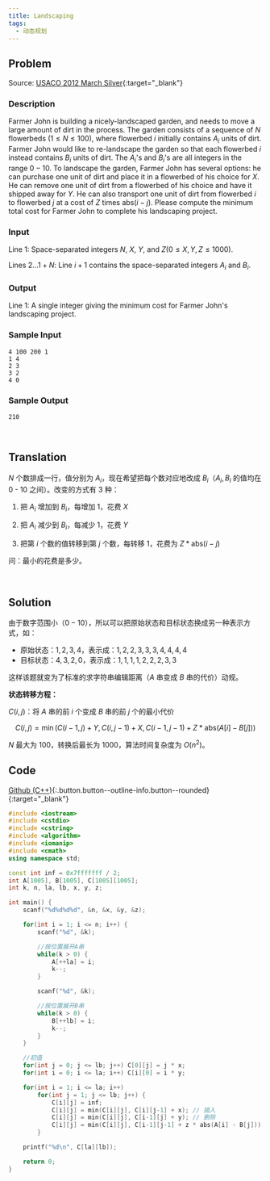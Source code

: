 ```yaml
---
title: Landscaping
tags:
  - 动态规划
---
```



## Problem

Source: [USACO 2012 March Silver](http://www.usaco.org/index.php?page=viewproblem2&cpid=126){:target="_blank"}


### Description

Farmer John is building a nicely-landscaped garden, and needs to move a large amount of dirt in the process. The garden consists of a sequence of $N$ flowerbeds $(1 \leq N \leq 100)$, where flowerbed $i$ initially contains $A_i$ units of dirt.  Farmer John would like to re-landscape the garden so that each flowerbed $i$ instead contains $B_i$ units of dirt.  The $A_i$'s and $B_i$'s are all integers in the range $0 - 10$. To landscape the garden, Farmer John has several options: he can purchase one unit of dirt and place it in a flowerbed of his choice for $X$.  He can remove one unit of dirt from a flowerbed of his choice and have it shipped away for ​$Y$. He can also transport one unit of dirt from flowerbed $i$ to flowerbed $j$ at a cost of $Z$ times $\text{abs}(i-j)$.  Please compute the minimum total cost for Farmer John to complete his landscaping project.


### Input

Line $1$: Space-separated integers $N$, $X$, $Y$, and $Z (0 \leq X, Y, Z \leq 1000)$.

Lines $2 \dots 1+N​$: Line $i+1​$ contains the space-separated integers $A_i​$ and $B_i​$.


### Output

Line $1$: A single integer giving the minimum cost for Farmer John's landscaping project.


### Sample Input

```
4 100 200 1
1 4
2 3
3 2
4 0
```


### Sample Output

```
210
```


&nbsp;

## Translation

$N$ 个数排成一行，值分别为 $A_i$，现在希望把每个数对应地改成 $B_i$（$A_i, B_i$ 的值均在 0 - 10 之间）。改变的方式有 3 种：

1. 把 $A_i$ 增加到 $B_i$，每增加 1，花费 $X$

2. 把 $A_i$ 减少到 $B_i$，每减少 1，花费 $Y$

3. 把第 $i$ 个数的值转移到第 $j$ 个数，每转移 1，花费为 $Z * \text{abs}(i-j)$

问：最小的花费是多少。



&nbsp;

## Solution

由于数字范围小（$0-10$），所以可以把原始状态和目标状态换成另一种表示方式，如：

- 原始状态：$1, 2, 3, 4$，表示成：$1, 2, 2, 3, 3, 3, 4, 4, 4, 4$
- 目标状态：$4, 3, 2, 0$，表示成：$1, 1, 1, 1, 2, 2, 2, 3, 3$

这样该题就变为了标准的求字符串编辑距离（$A$ 串变成 $B$ 串的代价）动规。


**状态转移方程：**

$C(i,j)$：将 $A$ 串的前 $i$ 个变成 $B$ 串的前 $j$ 个的最小代价

$$
C(i, j) = \min \Big( C(i - 1, j) + Y,     C(i, j - 1) + X,    C(i - 1, j - 1) + Z * \text{abs}(A[i] - B[j]) \Big)
$$

$N$ 最大为 100，转换后最长为 1000，算法时间复杂度为 $O(n^2)$。


## Code

[Github (C++)](https://github.com/Renovamen/OI-ACM/blob/master/code/动态规划/其他/USACO2012-March-Silver-Landscaping.cpp){:.button.button--outline-info.button--rounded}{:target="_blank"}


```c++
#include <iostream>
#include <cstdio>
#include <cstring>
#include <algorithm>
#include <iomanip>
#include <cmath>
using namespace std;

const int inf = 0x7fffffff / 2;
int A[1005], B[1005], C[1005][1005];
int k, n, la, lb, x, y, z;

int main() {
    scanf("%d%d%d%d", &n, &x, &y, &z);

    for(int i = 1; i <= n; i++) {
        scanf("%d", &k);

        //按位置展开A串
        while(k > 0) {
            A[++la] = i;
            k--;
        }

        scanf("%d", &k);

        //按位置展开B串
        while(k > 0) {
            B[++lb] = i;
            k--;
        }
    }

    //初值
    for(int j = 0; j <= lb; j++) C[0][j] = j * x;
    for(int i = 0; i <= la; i++) C[i][0] = i * y;

    for(int i = 1; i <= la; i++)
        for(int j = 1; j <= lb; j++) {
            C[i][j] = inf;
            C[i][j] = min(C[i][j], C[i][j-1] + x); // 插入
            C[i][j] = min(C[i][j], C[i-1][j] + y); // 删除
            C[i][j] = min(C[i][j], C[i-1][j-1] + z * abs(A[i] - B[j])); // 更改
        }

    printf("%d\n", C[la][lb]);

    return 0;
}
```
